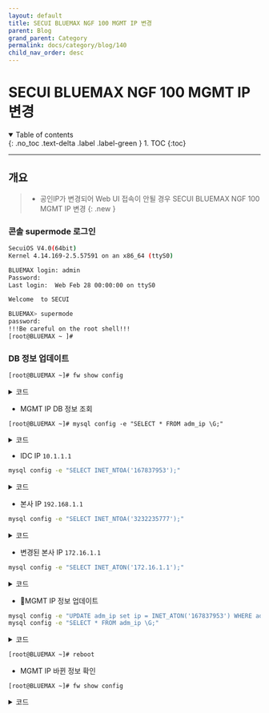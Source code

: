 ```yaml
---
layout: default
title: SECUI BLUEMAX NGF 100 MGMT IP 변경
parent: Blog
grand_parent: Category
permalink: docs/category/blog/140
child_nav_order: desc
---
```


# SECUI BLUEMAX NGF 100 MGMT IP 변경

<details open markdown="block">
  <summary>
    Table of contents
  </summary>
  {: .no_toc .text-delta .label .label-green }
1. TOC
{:toc}
</details>

---

## 개요

> - 공인IP가 변경되어 Web UI 접속이 안될 경우 SECUI BLUEMAX NGF 100 MGMT IP 변경
{: .new }

### 콘솔 supermode 로그인

```bash
SecuiOS V4.0(64bit)
Kernel 4.14.169-2.5.57591 on an x86_64 (ttyS0)

BLUEMAX login: admin
Password:
Last login:  Web Feb 28 00:00:00 on ttyS0

Welcome  to SECUI

BLUEMAX> supermode
password:
!!!Be careful on the root shell!!!
[root@BLUEMAX ~ ]#
```

### DB 정보 업데이트

```bash
[root@BLUEMAX ~]# fw show config
```

<details markdown="block">
  <summary>
    코드
  </summary>
  {: .text-delta .label .label-green }

```bash
[ License & Feature configuration ]
 License                : OK
 Operation mode         : BASIC
 FW feature             : On (enabled)
 IPSec feature          : On
 IPS/DDOS feature       : Off

[ System configuration ]
 Machine ID                 : 0b1bdcc1
 Allow non IP/ARP in L2     : Off
 Forward IP broadcast in L3 : Off
 HA divert                  : On
 APP ID Cache               : Off
 URL Logging                : Off
 WEB Identify               : Off

[ Local IP configuration ]
 127.0.0.1               192.168.10.10           192.168.20.1

[ Zone configuration ]
 Zone INT : eth1 tun0
 Zone EXT : eth3
 Zone DMZ :
 Zone HA  :

[ Administrator Interface configuration ]
 Admin Interface count : 0


[ Administrator IP configuration ]
 Admin IP control : On
 Admin IP list    :
 10.1.1.1/255.255.255.255              192.168.1.1/255.255.255.255

[ Administrator port configuration ]
 GUI port : 443
 CLI port : 22

[ DR Accept configuration ]
 Accept IP   :
 Accept Port :

[ Log/Alert configuration ]
 Allow log                     : Off
   + TCP session install log   : Off
   + Non-syn TCP install log   : Off
   + Non-first fragment log    : Off
   + Sub session log           : On
 Deny log                      : Off
 All packet log                : Off
 Black list log                : Off
 Session full alert            : Off
 Session full alert threshold  : Off
 Session shaping alert         : Off
 IP conflict alert             : Off

[ Session shaping configuration ]
 Session shaping : Off

[ Fragment packet control configuration ]
 Allow all fragment packet           : On
 Fragment packet stateful inspection : Off

[ Protocol-specific stateful inspection configuration ]
 FTP        [svc type  5] : On
 H.323      [svc type 12] : On
 MGCP       [svc type 17] : On
 MMS        [svc type  9] : On
 RMI        [svc type 11] : On
 RSHELL     [svc type  6] : On
 RTSP       [svc type  8] : On
 SIP        [svc type 16] : On
 SQLNET     [svc type  7] : On
 RPC        [svc type 15] : On
 TFTP       [svc type 13] : On
 TRACEROUTE [svc type 18] : On

[ NGF2 Flow configuration ]
 Proxy IP                           : 192.168.10.10
 Webfilter flow                     : Off
 Http flow(PROXY_DIVERT)            : Off
 Smtp flow(PROXY_DIVERT)            : Off
 Pop3 flow(PROXY_DIVERT)            : Off
 Imap flow(PROXY_DIVERT)            : Off
 Ftp flow(PROXY_DIVERT)             : Off

[ MISC configuration ]
 Hit Count Day                      : 1, 7, 30, 0, 0
 Shadow Auto Disable                : Off
 Auto Use                           : On
 Apply Popup                        : Off
 Check Shadow Rule                  : Off
 Check All Any Rule                 : Off
 Old Rule Mngt                      : Keep
 XFF                                : log off, mask off, userauth off
``` 

</details>

- MGMT IP DB 정보 조회

```
[root@BLUEMAX ~]# mysql config -e "SELECT * FROM adm_ip \G;"
```

<details markdown="block">
  <summary>
    코드
  </summary>
  {: .text-delta .label .label-green }
  
```bash
*************************** 1. row ***************************
adm_ip_id: 1
   ip_ver: 1
       ip: 167837953
   prefix: 24
     desc: IDC
*************************** 2. row ***************************
adm_ip_id: 2
   ip_ver: 1
       ip: 3232235777
   prefix: 32
     desc: HO
```

</details>

- IDC IP `10.1.1.1`

```bash
mysql config -e "SELECT INET_NTOA('167837953');"
```

<details markdown="block">
  <summary>
    코드
  </summary>
  {: .text-delta .label .label-green }

```bash
+------------------------+
| INET_NTOA('167837953') |
+------------------------+
| 10.1.1.1               |
+------------------------+
1 row in set (0.02 sec)
```

</details>

- 본사 IP `192.168.1.1`

```bash
mysql config -e "SELECT INET_NTOA('3232235777');"
```

<details markdown="block">
  <summary>
    코드
  </summary>
  {: .text-delta .label .label-green }

```bash
+--------------------------+
| INET_ATON('192.168.1.1') |
+--------------------------+
|               3232235777 |
+--------------------------+
1 row in set (0.00 sec)
```

</details>

- 변경된 본사 IP `172.16.1.1`

```bash
mysql config -e "SELECT INET_ATON('172.16.1.1');"
```

<details markdown="block">
  <summary>
    코드
  </summary>
  {: .text-delta .label .label-green }

```bash
+-------------------------+
| INET_ATON('172.16.1.1') |
+-------------------------+
|              2886729985 |
+-------------------------+
1 row in set (0.01 sec)
```

</details>

- MGMT IP 정보 업데이트

```bash
mysql config -e "UPDATE adm_ip set ip = INET_ATON('167837953') WHERE adm_ip_id = '2';"
mysql config -e "SELECT * FROM adm_ip \G;"
```

<details markdown="block">
  <summary>
    코드
  </summary>
  {: .text-delta .label .label-green }

```bash
*************************** 1. row ***************************
adm_ip_id: 1
   ip_ver: 1
       ip: 167837953
   prefix: 24
     desc: IDC
*************************** 2. row ***************************
adm_ip_id: 2
   ip_ver: 1
       ip: 2886729985
   prefix: 32
     desc: HO
```

</details>

```bash
[root@BLUEMAX ~]# reboot
```

- MGMT IP 바뀐 정보 확인

```
[root@BLUEMAX ~]# fw show config
```

<details markdown="block">
  <summary>
    코드
  </summary>
  {: .text-delta .label .label-green }

```bash
[ License & Feature configuration ]
 License                : OK
 Operation mode         : BASIC
 FW feature             : On (enabled)
 IPSec feature          : On
 IPS/DDOS feature       : Off

[ System configuration ]
 Machine ID                 : 0b1bdcc1
 Allow non IP/ARP in L2     : Off
 Forward IP broadcast in L3 : Off
 HA divert                  : On
 APP ID Cache               : Off
 URL Logging                : Off
 WEB Identify               : Off

[ Local IP configuration ]
 127.0.0.1               192.168.10.10           192.168.20.1

[ Zone configuration ]
 Zone INT : eth1 tun0
 Zone EXT : eth3
 Zone DMZ :
 Zone HA  :

[ Administrator Interface configuration ]
 Admin Interface count : 0


[ Administrator IP configuration ]
 Admin IP control : On
 Admin IP list    :
 10.1.1.1/255.255.255.255              172.16.1.1/255.255.255.255

[ Administrator port configuration ]
 GUI port : 443
 CLI port : 22

[ DR Accept configuration ]
 Accept IP   :
 Accept Port :

[ Log/Alert configuration ]
 Allow log                     : Off
   + TCP session install log   : Off
   + Non-syn TCP install log   : Off
   + Non-first fragment log    : Off
   + Sub session log           : On
 Deny log                      : Off
 All packet log                : Off
 Black list log                : Off
 Session full alert            : Off
 Session full alert threshold  : Off
 Session shaping alert         : Off
 IP conflict alert             : Off

[ Session shaping configuration ]
 Session shaping : Off

[ Fragment packet control configuration ]
 Allow all fragment packet           : On
 Fragment packet stateful inspection : Off

[ Protocol-specific stateful inspection configuration ]
 FTP        [svc type  5] : On
 H.323      [svc type 12] : On
 MGCP       [svc type 17] : On
 MMS        [svc type  9] : On
 RMI        [svc type 11] : On
 RSHELL     [svc type  6] : On
 RTSP       [svc type  8] : On
 SIP        [svc type 16] : On
 SQLNET     [svc type  7] : On
 RPC        [svc type 15] : On
 TFTP       [svc type 13] : On
 TRACEROUTE [svc type 18] : On

[ NGF2 Flow configuration ]
 Proxy IP                           : 192.168.10.10
 Webfilter flow                     : Off
 Http flow(PROXY_DIVERT)            : Off
 Smtp flow(PROXY_DIVERT)            : Off
 Pop3 flow(PROXY_DIVERT)            : Off
 Imap flow(PROXY_DIVERT)            : Off
 Ftp flow(PROXY_DIVERT)             : Off

[ MISC configuration ]
 Hit Count Day                      : 1, 7, 30, 0, 0
 Shadow Auto Disable                : Off
 Auto Use                           : On
 Apply Popup                        : Off
 Check Shadow Rule                  : Off
 Check All Any Rule                 : Off
 Old Rule Mngt                      : Keep
 XFF                                : log off, mask off, userauth off
```

</details>
